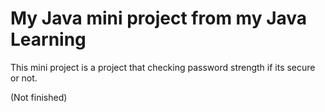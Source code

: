 <h1><b>My Java mini project from my Java Learning</b></h1>
<p>This mini project is a project that checking password strength if its secure or not.</p>
<p>(Not finished)</p>

